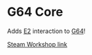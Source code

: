 # G64 Core
Adds [E2](https://www.github.com/wiremod/wire) interaction to [G64](https://www.github.com/ckosmic/g64)!

[Steam Workshop link](https://steamcommunity.com/sharedfiles/filedetails/?id=2984154569)
